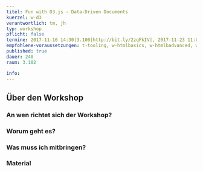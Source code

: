 ```yaml
---
titel: Fun with D3.js - Data-Driven Documents
kuerzel: w-d3
verantwortlich: tm, jh
typ: workshop
pflicht: false
termine: 2017-11-16 14:30|3.100|http://bit.ly/2zqFkIV|, 2017-11-23 11:00|3.100||
empfohlene-voraussetzungen: t-tooling, w-htmlbasics, w-htmlbadvanced, w-jsbasics, w-jsadvanced
published: true
dauer: 240
raum: 3.102

info: 
--- 
```


## Über den Workshop

### An wen richtet sich der Workshop?

### Worum geht es?

### Was muss ich mitbringen?

### Material



